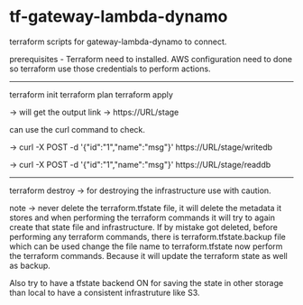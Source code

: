 # tf-gateway-lambda-dynamo
terraform scripts for gateway-lambda-dynamo to connect.

prerequisites - 
Terraform need to installed.
AWS configuration need to done so terraform use those credentials to perform actions.

-------
terraform init
terraform plan
terraform apply

-> will get the output link -> https://URL/stage

can use the curl command to check.

-> curl -X POST -d '{"id":"1","name":"msg"}' https://URL/stage/writedb

-> curl -X POST -d '{"id":"1","name":"msg"}' https://URL/stage/readdb

-----------
terraform destroy   -> for destroying the infrastructure use with caution.

note -> 
never delete the terraform.tfstate file, it will delete the metadata it stores and when performing the terraform commands it will try to again create that state file and infrastructure. 
If by mistake got deleted, before performing any terraform commands,
there is terraform.tfstate.backup file which can be used change the file name to terraform.tfstate 
now perform the terraform commands. Because it will update the terraform state as well as backup.

Also try to have a tfstate backend ON for saving the state in other storage than local to have a consistent infrastruture like S3.
